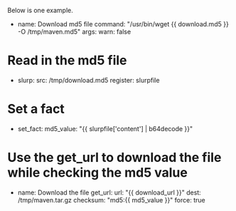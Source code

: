 
Below is one example.



- name: Download md5 file
  command: "/usr/bin/wget {{ download.md5 }} -O /tmp/maven.md5"
  args:
    warn: false


# Read in the md5 file
- slurp:
    src: /tmp/download.md5
  register: slurpfile


# Set a fact
- set_fact:
    md5_value: "{{ slurpfile['content'] | b64decode }}"


# Use the get_url to download the file while checking the md5 value
- name: Download the file
  get_url:
    url: "{{ download_url }}"
    dest: /tmp/maven.tar.gz
    checksum: "md5:{{ md5_value }}"
    force: true
